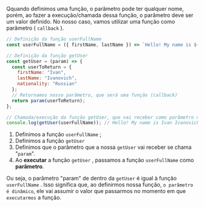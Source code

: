 Qquando definimos uma função, o parâmetro pode ter qualquer nome, porém, ao fazer a execução/chamada dessa função, o parâmetro deve ser um valor definido. No nosso caso, vamos utilizar uma função como parâmetro ( `callback` ).

```javascript
// Definição da função userFullName
const userFullName = ({ firstName, lastName }) => `Hello! My name is ${firstName} ${lastName}`;

// Definição da função getUser
const getUser = (param) => {
  const userToReturn = {
    firstName: "Ivan",
    lastName: "Ivanovich",
    nationality: "Russian"
  };
  // Retornamos nosso parâmetro, que será uma função (callback)
  return param(userToReturn);
};

// Chamada/execução da função getUser, que vai receber como parâmetro nossa função userFullName.
console.log(getUser(userFullName)); // Hello! My name is Ivan Ivanovich
```
1. Definimos a função `userFullName` ;
2. Definimos a função `getUser`
3. Definimos que o parâmetro que a nossa `getUser` vai receber se chama "`param`".
4. Ao **executar** a função `getUser` , passamos a função `userFullName` como **parâmetro**.

Ou seja, o parâmetro "param" de dentro da `getUser` é igual à função `userFullName` . Isso significa que, ao definirmos nossa função, `o parâmetro é dinâmico`, ele vai assumir o valor que passarmos no momento em que `executarmos` a função.
